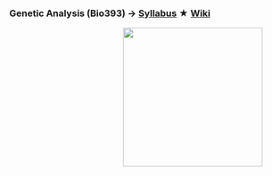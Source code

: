 ### Genetic Analysis (Bio393) → __[Syllabus](Syllabus)__ ★ [Wiki](Wiki)

<img src="http://imgs.xkcd.com/comics/date.png" style="width:250px; float:right; margin-right:50px" />

